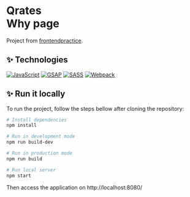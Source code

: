 # Qrates <br> Why page

Project from [frontendpractice](https://www.frontendpractice.com/projects/qrates).

## ✨ Technologies

[![JavaScript](https://img.shields.io/badge/-JavaScript-f0db4f?style=flat&logo=javascript&logoColor=ffffff)](https://www.javascript.com/)
[![GSAP](https://img.shields.io/badge/-Gsap-43B02A?style=flat&logo=GreenSock&logoColor=ffffff)](https://greensock.com/3/)
[![SASS](https://img.shields.io/badge/-Sass-cd6799?style=flat&logo=sass&logoColor=ffffff)](https://sass-lang.com/)
[![Webpack](https://img.shields.io/badge/-Webpack-8ed5fa?style=flat&logo=webpack&logoColor=ffffff)](https://webpack.js.org/)

## ✨ Run it locally

To run the project, follow the steps bellow after cloning the repository:

```bash
# Install dependencies
npm install

# Run in development mode
npm run build-dev

# Run in production mode
npm run build

# Run local server
npm start
```

Then access the application on http://localhost:8080/
